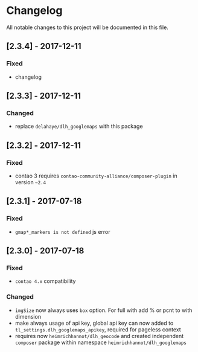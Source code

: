# Changelog
All notable changes to this project will be documented in this file.

## [2.3.4] - 2017-12-11

### Fixed
- changelog

## [2.3.3] - 2017-12-11

### Changed
- replace `delahaye/dlh_googlemaps` with this package

## [2.3.2] - 2017-12-11

### Fixed
- contao 3 requires `contao-community-alliance/composer-plugin` in version `~2.4`

## [2.3.1] - 2017-07-18

### Fixed
- `gmap*_markers is not defined` js error

## [2.3.0] - 2017-07-18

### Fixed
- `contao 4.x` compatibility
 
### Changed

- `imgSize` now always uses `box` option. For full with add % or pcnt to with dimension
- make always usage of api key, global api key can now added to `tl_settings.dlh_googlemaps_apikey`, required for pageless context
- requires now `heimrichhannot/dlh_geocode` and created independent `composer` package within namespace `heimrichhannot/dlh_googlemaps`
